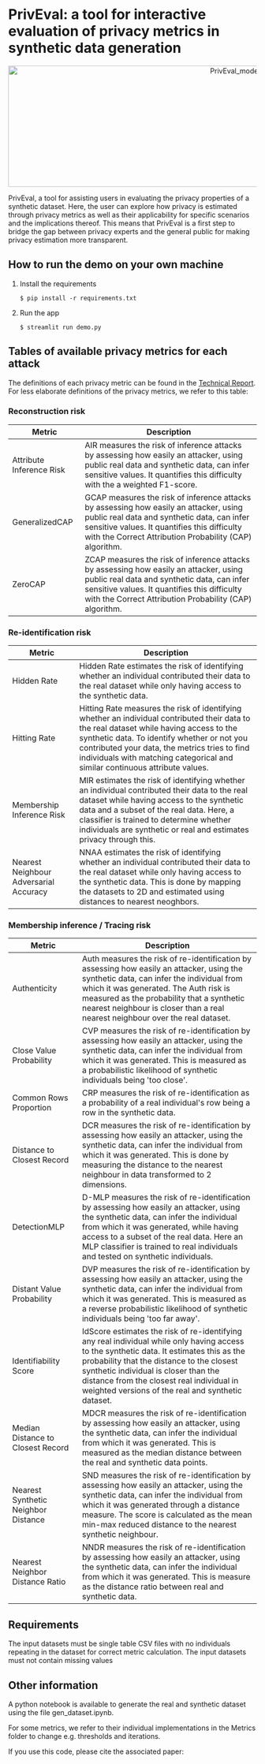 # PrivEval: a tool for interactive evaluation of privacy metrics in synthetic data generation

<p align="center">
<img center=True width="904" height="246" alt="PrivEval_model" src="https://github.com/user-attachments/assets/dabde83a-634a-4e70-8d16-fede51e268c6" />
</p>

PrivEval, a tool for assisting users in evaluating the privacy properties of a synthetic dataset.
Here, the user can explore how privacy is estimated through privacy metrics as well as their applicability for specific scenarios and the implications thereof.
This means that PrivEval is a first step to bridge the gap between privacy experts and the general public for making privacy estimation more transparent.

## How to run the demo on your own machine

1. Install the requirements

   ```
   $ pip install -r requirements.txt
   ```

2. Run the app

   ```
   $ streamlit run demo.py
   ```

## Tables of available privacy metrics for each attack

The definitions of each privacy metric can be found in the [Technical Report](https://doi.org/10.48550/arXiv.2507.11324). For less elaborate definitions of the privacy metrics, we refer to this table:

### Reconstruction risk
| **Metric**               | **Description**                                                                                                                                                                                                                                 |
|--------------------------|-------------------------------------------------------------------------------------------------------------------------------------------------------------------------------------------------------------------------------------------------|
| Attribute Inference Risk | AIR measures the risk of inference attacks by assessing how easily an attacker, using public real data and synthetic data, can infer sensitive values. It quantifies this difficulty with the a weighted F1-score.                              |
| GeneralizedCAP           | GCAP measures the risk of inference attacks by assessing how easily an attacker, using public real data and synthetic data, can infer sensitive values. It quantifies this difficulty with the Correct Attribution Probability (CAP) algorithm. |
| ZeroCAP                  | ZCAP measures the risk of inference attacks by assessing how easily an attacker, using public real data and synthetic data, can infer sensitive values. It quantifies this difficulty with the Correct Attribution Probability (CAP) algorithm. |

### Re-identification risk
| **Metric**                             | **Description**                                                                                                                                                                                                                                                                                                          |
|----------------------------------------|--------------------------------------------------------------------------------------------------------------------------------------------------------------------------------------------------------------------------------------------------------------------------------------------------------------------------|
| Hidden Rate                            | Hidden Rate estimates the risk of identifying whether an individual contributed their data to the real dataset while only having access to the synthetic data.                                                                                                                                                           |
| Hitting Rate                           | Hitting Rate measures the risk of identifying whether an individual contributed their data to the real dataset while having access to the synthetic data. To identify whether or not you contributed your data, the metrics tries to find individuals with matching categorical and similar continuous attribute values. |
| Membership Inference Risk              | MIR estimates the risk of identifying whether an individual contributed their data to the real dataset while having access to the synthetic data and a subset of the real data. Here, a classifier is trained to determine whether individuals are synthetic or real and estimates privacy through this.                 |
| Nearest Neighbour Adversarial Accuracy | NNAA estimates the risk of identifying whether an individual contributed their data to the real dataset while only having access to the synthetic data. This is done by mapping the datasets to 2D and estimated using distances to nearest neoghbors.                                                                   |

### Membership inference / Tracing risk
| **Metric**                          | **Description**                                                                                                                                                                                                                                                                                                                  |
|-------------------------------------|----------------------------------------------------------------------------------------------------------------------------------------------------------------------------------------------------------------------------------------------------------------------------------------------------------------------------------|
| Authenticity                        | Auth measures the risk of re-identification by assessing how easily an attacker, using the synthetic data, can infer the individual from which it was generated. The Auth risk is measured as the probability that a synthetic nearest neighbour is closer than a real nearest neighbour over the real dataset.                  |
| Close Value Probability             | CVP measures the risk of re-identification by assessing how easily an attacker, using the synthetic data, can infer the individual from which it was generated. This is measured as a probabilistic likelihood of synthetic individuals being 'too close'.                                                                       |
| Common Rows Proportion              | CRP measures the risk of re-identification as a probability of a real individual's row being a row in the synthetic data.                                                                                                                                                                                                        |
| Distance to Closest Record          | DCR measures the risk of re-identification by assessing how easily an attacker, using the synthetic data, can infer the individual from which it was generated. This is done by measuring the distance to the nearest neighbour in data transformed to 2 dimensions.                                                             |
| DetectionMLP                        | D-MLP measures the risk of re-identification by assessing how easily an attacker, using the synthetic data, can infer the individual from which it was generated, while having access to a subset of the real data. Here an MLP classifier is trained to real individuals and tested on synthetic individuals.                   |
| Distant Value Probability           | DVP measures the risk of re-identification by assessing how easily an attacker, using the synthetic data, can infer the individual from which it was generated. This is measured as a reverse probabilistic likelihood of synthetic individuals being 'too far away'.                                                            |
| Identifiability Score               | IdScore estimates the risk of re-identifying any real individual while only having access to the synthetic data. It estimates this as the probability that the distance to the closest synthetic individual is closer than the distance from the closest real individual in weighted versions of the real and synthetic dataset. |
| Median Distance to Closest Record   | MDCR measures the risk of re-identification by assessing how easily an attacker, using the synthetic data, can infer the individual from which it was generated. This is measured as the median distance between the real and synthetic data points.                                                                             |
| Nearest Synthetic Neighbor Distance | SND measures the risk of re-identification by assessing how easily an attacker, using the synthetic data, can infer the individual from which it was generated through a distance measure. The score is calculated as the mean min-max reduced distance to the nearest synthetic neighbour.                                      |
| Nearest Neighbor Distance Ratio     | NNDR measures the risk of re-identification by assessing how easily an attacker, using the synthetic data, can infer the individual from which it was generated. This is measure as the distance ratio between real and synthetic data.                                                                                          |

## Requirements
The input datasets must be single table CSV files with no individuals repeating in the dataset for correct metric calculation.
The input datasets must not contain missing values

## Other information

A python notebook is available to generate the real and synthetic dataset using the file gen_dataset.ipynb.

For some metrics, we refer to their individual implementations in the Metrics folder to change e.g. thresholds and iterations.

If you use this code, please cite the associated paper:
```

```
